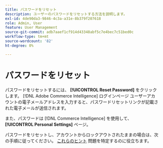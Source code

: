 ```yaml
---
title: パスワードをリセット
description: ユーザーのパスワードをリセットする方法を説明します。
exl-id: 4de90da3-9846-4c3a-a31e-8b379f207618
role: Admin, User
feature: User Management
source-git-commit: adb7aaef1cf914d43348abf5c7e4bec7c51bed0c
workflow-type: tm+mt
source-wordcount: '82'
ht-degree: 0%

---
```


# パスワードをリセット

パスワードをリセットするには、 **[!UICONTROL Reset Password]** をクリックします。 [!DNL Adobe Commerce Intelligence] ログインページ ユーザーアカウントの電子メールアドレスを入力すると、パスワードリセットリンクが記載された電子メールが送信されます。

また、パスワードは [!DNL Commerce Intelligence] を使用して、 **[!UICONTROL Personal Settings]** ページ。

パスワードをリセットし、アカウントからロックアウトされたままの場合は、次の手順に従ってください。 [これらのヒント](https://experienceleague.adobe.com/docs/commerce-knowledge-base/kb/troubleshooting/miscellaneous/troubleshooting-mbi-account-lockout.html) 問題を特定するのに役立ちます。

